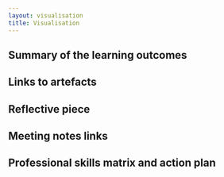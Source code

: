 ```yaml
---
layout: visualisation
title: Visualisation
---
```


## Summary of the learning outcomes

## Links to artefacts

## Reflective piece 

## Meeting notes links

## Professional skills matrix and action plan
